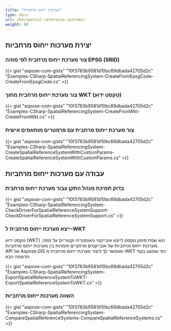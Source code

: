 ```yaml
---
title: "מערכות ייחוס מרחביות"
type: docs
url: /he/spatial-reference-systems/
weight: 60
---
```


## **יצירת מערכות ייחוס מרחביות**
### **צור מערכת ייחוס מרחבית לפי מזהה EPSG (SRID)**
{{< gist "aspose-com-gists" "10f3783b9581d10bc69dbada42705d2c" "Examples-CSharp-SpatialReferencingSystem-CreateFromEpsgCode-CreateFromEpsgCode.cs" >}}
### **צור מערכת ייחוס מרחבית מתוך WKT (טקסט ידוע)**
{{< gist "aspose-com-gists" "10f3783b9581d10bc69dbada42705d2c" "Examples-CSharp-SpatialReferencingSystem-CreateFromWkt-CreateFromWkt.cs" >}}
### **צור מערכת ייחוס מרחבית עם פרמטרים מותאמים אישית**
{{< gist "aspose-com-gists" "10f3783b9581d10bc69dbada42705d2c" "Examples-CSharp-SpatialReferencingSystem-CreateSpatialReferenceSystemWithCustomParams-CreateSpatialReferenceSystemWithCustomParams.cs" >}}
## **עבודה עם מערכות ייחוס מרחביות**
### **בדוק תמיכת מנהל התקן עבור מערכת ייחוס מרחבית**
{{< gist "aspose-com-gists" "10f3783b9581d10bc69dbada42705d2c" "Examples-CSharp-SpatialReferencingSystem-CheckDriverForSpatialReferenceSystemSupport-CheckDriverForSpatialReferenceSystemSupport.cs" >}}
### **ייצא מערכת ייחוס מרחבית ל-WKT**
טקסט ידוע (WKT) הוא שפת סימון טקסט לייצוג אובייקטי גיאומטריה וקטוריים על מפה, מערכות ייחוס מרחביות של אובייקטים מרחביים והמרות בין מערכות ייחוס מרחביות. API של Aspose.GIS מאפשר לך ליצור מערכת ייחוס מרחבית מ-WKT כפי שמוצג בקוד הדוגמה הבא.

{{< gist "aspose-com-gists" "10f3783b9581d10bc69dbada42705d2c" "Examples-CSharp-SpatialReferencingSystem-ExportSpatialReferenceSystemToWKT-ExportSpatialReferenceSystemToWKT.cs" >}}
### **השווה מערכות ייחוס מרחביות**
{{< gist "aspose-com-gists" "10f3783b9581d10bc69dbada42705d2c" "Examples-CSharp-SpatialReferencingSystem-CompareSpatialReferenceSystems-CompareSpatialReferenceSystems.cs" >}}
